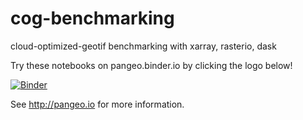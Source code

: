 # cog-benchmarking

cloud-optimized-geotif benchmarking with xarray, rasterio, dask

Try these notebooks on pangeo.binder.io by clicking the logo below!

[![Binder](http://binder.pangeo.io/badge.svg)](http://binder.pangeo.io/v2/gh/scottyhq/cog-benchmarking/master)

See http://pangeo.io for more information.


